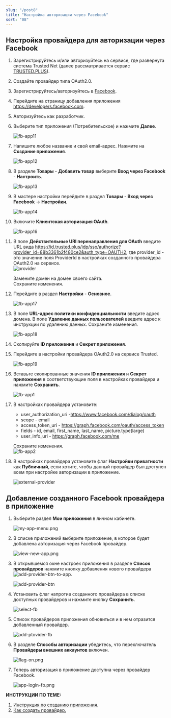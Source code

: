 ```yaml
---
slug: "/post8"
title: "Настройка авторизации через Facebook"
sort: "08"
---
```


## Настройка провайдера для авторизации через Facebook

1. Зарегистрируйтесь и/или авторизуйтесь на сервисе, где развернута система Trusted Net (далее рассматривается сервис [TRUSTED.PLUS](https://id.trusted.plus)).  
2. Создайте провайдер типа OAuth2.0.   
3. Зарегистрируйтесь/авторизуйтесь в [Facebook](https://www.facebook.com/).  
4. Перейдите на страницу добавления приложения https://developers.facebook.com.   
5. Авторизуйтесь как разработчик.  
6. Выберите тип приложения (Потребительское) и нажмите **Далее**.  
   
   ![fb-app11](./images/fb-app11.jpg "Создание приложения")
   
7.  Напишите любое название и свой email-адрес. Нажмите на **Создание приложения**.  
   
      ![fb-app12](./images/fb-app12.jpg "Название приложения")  

8. В разделе **Товары** - **Добавить товар** выберите **Вход через Facebook** - **Настроить**.
   
   ![fb-app13](./images/fb-app13.jpg "Настройки приложения")  

9.  В мастере настройки перейдите в раздел **Товары** - **Вход через Facebook** → **Настройки**.  

      ![fb-app14](./images/fb-app14.jpg "Настройки приложения")  

10. Включите **Клиентская авторизация OAuth**.  

      ![fb-app16](./images/fb-app16.jpg "Настройки приложения")
 
11. В поле **Действительные URI перенаправления для OAuth** введите URL вида
https://id.trusted.plus/idp/sso/authorize?provider_id=88b3361b2f480ce2&auth_type=OAUTH2,
      где provider_id - это значение поля ProviderId в настройках созданного провайдера OAuth2.0 на сервисе.        
      ![provider](./images/providerid.jpg "ProviderID")  
      
      Замените домен на домен своего сайта.  
      Сохраните изменения.  

11. Перейдите в раздел **Настройки** - **Основное**.  
    
    ![fb-app17](./images/fb-app17.jpg "Основные настройки приложения")  

12. В поле **URL-адрес политики конфиденциальности** введите адрес домена. В поле **Удаление данных пользователей** введите адрес к инструкции по удалению данных.  Сохраните изменения.

      ![fb-app18](./images/fb-app18.jpg "Основные настройки приложения")  
 
11. Cкопируйте **ID приложения** и **Секрет приложения**.
   
12. Перейдите в настройки провайдера OAuth2.0 на сервисе Trusted.  
    
    ![fb-app19](./images/fb-app19.jpg "Настройки провайдера Trusted")  

15. Вставьте скопированные значения **ID приложения** и **Секрет приложения** в соответствующие поля в настройках провайдера  и нажмите **Сохранить**.  
    
    ![fb-app1](./images/fb-app1.jpg "Настройки авторизации провайдера")  

16. В настройках провайдера установите:   
      - user_authorization_uri -https://www.facebook.com/dialog/oauth  
      - scope - email  
      - access_token_uri - https://graph.facebook.com/oauth/access_token  
      - fields - id, email, first_name, last_name, picture.type(large)   
      - user_info_uri - https://graph.facebook.com/me  

      Сохраните изменения.    
      ![fb-app2](./images/fb-app2.jpg "Настройки авторизации провайдера")  
 
13. В настройках провайдера установите флаг **Настройки приватности** как **Публичный**, если хотите, чтобы данный провайдер был доступен всем при настройке авторизации в приложение.  
    
    ![external-provider](./images/external-provider.jpg "Настройки приватности")   


##  Добавление созданного Facebook провайдера в приложение
   
1.  Выберите раздел **Мои приложения** в личном кабинете.
   
      ![my-app-menu.png](./images/my-app-menu.png "Мои приложения")

2. В списке приложений выберите приложение, в которое будет добавлена авторизация через Facebook провайдер.
   
      ![view-new-app.png](./images/view-new-app.png "Список приложений")

3. В открывшемся окне настроек приложения в разделе **Список провайдеров** нажмите кнопку добавления нового провайдера ![add-provider-btn-to-app](./images/add-provider-btn-to-app.png "Кнопка добавления провайдера"). 
   
      ![add-provider-btn](./images/list-providers.png "Список подключенных провайдеров") 

4. Установить флаг напротив созданного провайдера в списке доступных провайдеров и нажмите кнопку **Сохранить**.
   
      ![select-fb](./images/select-fb.jpg "Список доступных провайдеров для добавления в приложение") 

5. Список провайдеров приложения обновиться и в нем отразится добавленный провайдер.

      ![add-ptovider-fb](./images/add-ptovider-fb.jpg "Список добавленных в приложение провайдеров")

6. В разделе **Способы авторизации** убедитесь, что переключатель **Провайдеры внешних аккаунтов** включен.

      ![flag-on.png](./images/flag-on.png "Включения флага авторизации через провайдеров внешних аккаунтов")

7. Теперь авторизация в приложение доступна через провайдер Facebook.
     
      ![app-login-fb.png](./images/app-login-fb.png "Форма авторизации в приложение")

**ИНСТРУКЦИИ ПО ТЕМЕ:**  

1. [Инструкция по созданию приложения.](https://docs.trusted.plus/03-v1.3/8-instructions/create-app)  
2. [Как создать провайдер.](https://docs.trusted.plus/03-v1.3/5-providers/providers)  
